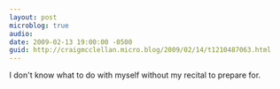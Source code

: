 ```yaml
---
layout: post
microblog: true
audio: 
date: 2009-02-13 19:00:00 -0500
guid: http://craigmcclellan.micro.blog/2009/02/14/t1210487063.html
---
```

I don't know what to do with myself without my recital to prepare for.
